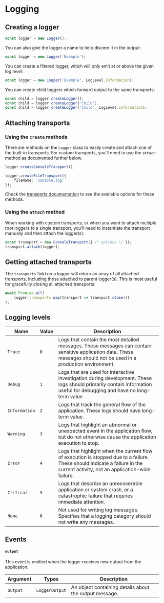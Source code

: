 # Logging

## Creating a logger

```ts
const logger = new Logger();
```

You can also give the logger a name to help discern it in the output:

```ts
const logger = new Logger('Example');
```

You can create a filtered logger, which will only emit at or above the given log level:

```ts
const logger = new Logger('Example', LogLevel.Information);
```

You can create child loggers which forward output to the same transports:

```ts
const child = logger.createLogger();
const child = logger.createLogger('Child');
const child = logger.createLogger('Child', LogLevel.Information);
```

## Attaching transports

### Using the `create` methods

There are methods on the `Logger` class to easily create and attach one of the built-in transports. For custom
transports, you'll need to use the `attach` method as documented further below.

```ts
logger.createConsoleTransport();
```

```ts
logger.createFileTransport({
	fileName: 'console.log'
});
```

Check the [transports documentation](transports.md) to see the available options for these methods.

### Using the `attach` method

When working with custom transports, or when you want to attach multiple root loggers to a single transport, you'll
need to instantiate the transport manually and then attach the logger(s).

```ts
const transport = new ConsoleTransport({ /* options */ });
transport.attach(logger);
```

## Getting attached transports

The `transports` field on a logger will return an array of all attached transports, including those attached to parent
logger(s). This is most useful for gracefully closing all attached transports:

```ts
await Promise.all(
	logger.transports.map(transport => transport.close())
);
```

## Logging levels

| Name          | Value | Description                                                                                                                                                                   |
| ------------- | ----- | ----------------------------------------------------------------------------------------------------------------------------------------------------------------------------- |
| `Trace`       | `0`   | Logs that contain the most detailed messages. These messages can contain sensitive application data. These messages should not be used in a production environment.           |
| `Debug`       | `1`   | Logs that are used for interactive investigation during development. These logs should primarily contain information useful for debugging and have no long-term value.        |
| `Information` | `2`   | Logs that track the general flow of the application. These logs should have long-term value.                                                                                  |
| `Warning`     | `3`   | Logs that highlight an abnormal or unexpected event in the application flow, but do not otherwise cause the application execution to stop.                                    |
| `Error`       | `4`   | Logs that highlight when the current flow of execution is stopped due to a failure. These should indicate a failure in the current activity, not an application-wide failure. |
| `Critical`    | `5`   | Logs that describe an unrecoverable application or system crash, or a catastrophic failure that requires immediate attention.                                                 |
| `None`        | `6`   | Not used for writing log messages. Specifies that a logging category should not write any messages.                                                                           |

## Events

#### `output`

This event is emitted when the logger receives new output from the application.

| Argument | Types          | Description                                            |
| -------- | -------------- | ------------------------------------------------------ |
| `output` | `LoggerOutput` | An object containing details about the output message. |

